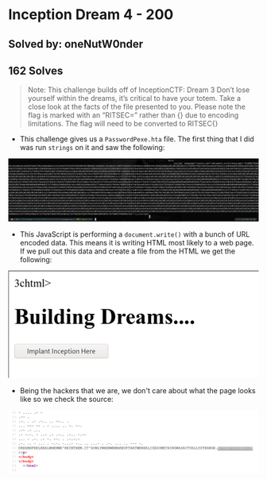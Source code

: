 # Inception Dream 4 - 200
## Solved by: oneNutW0nder
## 162 Solves

> Note: This challenge builds off of InceptionCTF: Dream 3
Don’t lose yourself within the dreams, it’s critical to have your totem. Take a close look at the facts of the file presented to you. Please note the flag is marked with an “RITSEC=” rather than {} due to encoding limitations.
The flag will need to be converted to RITSEC{}

- This challenge gives us a `PasswordPexe.hta` file. The first thing that I did was run `strings` on it and saw the following:

![](Pasted%20image%2020210419144050.png)

- This JavaScript is performing a `document.write()` with a bunch of URL encoded data. This means it is writing HTML most likely to a web page. If we pull out this data and create a file from the HTML we get the following:

![](Pasted%20image%2020210419144200.png)

- Being the hackers that we are, we don't care about what the page looks like so we check the source:

![](Pasted%20image%2020210419144229.png)